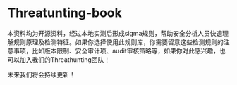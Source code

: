 # Threatunting-book

本资料均为开源资料，经过本地实测后形成sigma规则，帮助安全分析人员快速理解规则原理及检测特征。如果你选择使用此规则库，你需要留意这些检测规则的注意事项，比如版本限制、安全审计项、audit审核策略等，如果你对此感兴趣，也可以加入我们的Threathunting团队！

未来我们将会持续更新！


